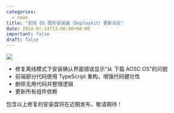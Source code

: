 ```yaml
---
categories:
  - news
title: "安同 OS 图形安装器（Deploykit）更新日志"
date: 2024-07-24T13:00:00+08:00
important: false
draft: false
---
```

![](/assets/news/deploykit-banner.png)

- 修复离线模式下安装确认界面错误显示“从 下载 AOSC OS”的问题
- 前端部分代码使用 TypeScript 重构，增强代码健壮性
- 删除无用代码并整理逻辑
- 更新所有组件依赖

包含以上修复的安装盘将在近期发布，敬请期待！
